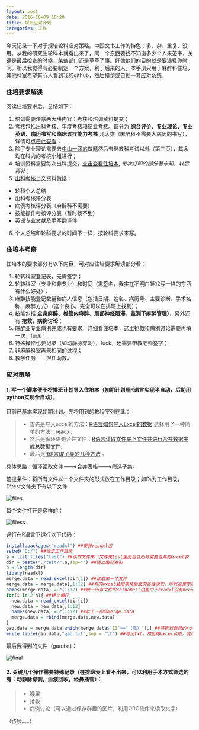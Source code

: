 ```yaml
---
layout: post
date: 2016-10-09 16:20
title: 规培应对计划
categories: 工作
---
```

今天记录一下对于规培轮科应对策略。中国文书工作的特色：多、杂、重复、没用。从我的研究生轮科本就看出来了，同一个东西要找不知道多少个人来签字，关键是最后检查的时候，某些部门还是草草了事。好像他们的目的就是要浪费你时间。所以我觉得有必要制定一个方案，利于后来的人。本手册只用于麻醉科住培，其他科室希望有心人看到我的github，然后模仿或自创一套应对系统。

### 住培要求解读

阅读住培要求后，总结如下：

1. 培训需要注意两大块内容：考核和培训资料提交；
2. 考核包括出科考核、年度考核和结业考核。都分为 **综合评价、专业理论、专业英语、病历书写和临床诊疗能力考核** 几大类（麻醉科不需要大病历的书写），详情可[点击此查看](https://www.dropbox.com/s/vzsjt0ww7jas9dy/201604%E5%8F%B7%EF%BC%88%E4%BD%8F%E9%99%A2%E5%8C%BB%E5%B8%88%E8%A7%84%E8%8C%83%E5%8C%96%E5%9F%B9%E8%AE%AD%E8%80%83%E6%A0%B8%E7%AE%A1%E7%90%86.doc?dl=0)；
3. 除了专业理论需要去[中山一网站](zsy.http://medu2011.com/)做题然后去继教科考试以外（第三页），其余均在科内的考核小组进行；
4. 培训资料需要每次出科提交，[点击查看住培本](https://www.dropbox.com/s/v5mydimb9szejhg/19-%E9%BA%BB%E9%86%89%E7%A7%91.docx?dl=0), *每次打印的部分暂未知，以后再补*；
5. [出科考核](http://www.gzsums.net/dangjian_4888.aspx)上交资料包括：
  - 轮科个人总结
  - 出科考核评分表
  - 病例考核评分表（麻醉科不需要）
  - 技能操作考核评分表（暂时找不到）
  - 英语专业文献及手写翻译件
6. 个人总结和轮科要求的时间不一样，按轮科要求来写。

### 住培本考察

住培本的要求部分有以下内容，可对应住培要求解读部分看：

1. 轮转科室登记表，无需签字；
2. 轮转科室（专业和非专业）和时间（需签名，我实在不明白1和2写一样的东西有什么好处）；
3. 麻醉技能登记数量和病人信息（包括日期、姓名、病历号、主要诊断、手术名称、麻醉方式）（这个良心，完全可以在排班上找到）；
4. 技能包括 **全身麻醉、椎管内麻醉、局部神经阻滞、监测下麻醉管理）**，另外还有 **抢救，病例讨论**；
5. 麻醉亚专业病例完成也有要求，详细看住培本，这里抢救和病例讨论需要再填一次，fuck；
6. 特殊操作也要记录（如动静脉穿刺），fuck，还需要带教老师签字；
7. 非麻醉科室再来相同的过程；
8. 教学任务——担任助教。

### 应对策略

#### 1. 写一个脚本便于将排班计划导入住培本（初期计划用R语言实现半自动，后期用python实现全自动）。

目前已基本实现初期计划。先将用到的教程罗列在此：

>- 首先是导入excel的方法：[R语言如何导入Excel的数据](https://www.zhihu.com/question/20950125),选择用了一种简单的方法：[readxl](https://github.com/hadley/readxl);
>- 然后是循环语句合并文件：[R语言读取文件夹下文件并进行合并数据生成总数据文件](http://blog.sina.com.cn/s/blog_46d621c00101l66x.html);
>- 最后是[R语言取子集的几种方法](http://www.ats.ucla.edu/stat/r/faq/subset_R.htm) 。

具体思路：循环读取文件--->合并表格--->筛选子集。

前提条件：将所有文件以一个文件夹的形式放在工作目录；如D\为工作目录，D\test文件夹下有以下文件

![files](http://ocmk8pdgu.bkt.clouddn.com/1f62a109833d5d5ab5017022e21aa8af.png)

每个文件打开是这样的：

![filess](http://ocmk8pdgu.bkt.clouddn.com/8b7b7ff1c01240f23bbe30ad11827a47.png)

逐行在R语言下运行以下代码：

```R
install.packages("readxl") ##安装readxl包
setwd("D:/") ##设定工作目录
a = list.files("test") ##读取文件夹（文件夹test里面包含所有需要合并的excel表
dir = paste("./test/",a,sep="") ##建立路径索引
n = length(dir)
libary(readxl)
merge.data = read_excel(dir[1]) ##读取第一个文件
merge.data = merge.data[,1:12] ##有的excel会把表格后面的备注读取，所以这里取前12行主要内容
names(merge.data) = c(1:12) ##统一所有文件的colnames(这里由于readxl没有header的相关参数，所以需要这么做，以后这里是需要改进的地方)
for(i in 2:n){ ##建立循环
  new.data = read_excel(dir[i])
  new.data = new.data[,1:12]
  names(new.data) = c(1:12) ##以上三部同merge.data
  merge.data = rbind(merge.data,new.data)
}
gao.data = merge.data[which(merge.data$`11`=="（高）"),] ##筛选我自己的rows
write.table(gao.data,"gao.txt",sep = "\t") ##导出txt，然后用excel读取，完成
```
最后我得到的文件（gao.txt)：

![final](http://ocmk8pdgu.bkt.clouddn.com/8fc09b886e95bcf54789c2540510db46.png)

#### 2. 关键几个操作需要特殊记录（在排班表上看不出来，可以利用手术方式筛选的有：动静脉穿刺，血液回收，经鼻插管）：

>- 喉罩
>- 抢救
>- 病例讨论（可以通过保存群里的图片，利用ORC软件来读取文字）

（待续。。。）
